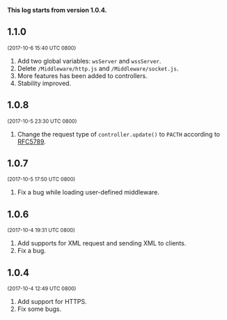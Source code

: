 **This log starts from version 1.0.4.**

## 1.1.0

<small>(2017-10-6 15:40 UTC 0800)</small>

1. Add two global variables: `wsServer` and `wssServer`.
2. Delete `/Middleware/http.js` and `/Middleware/socket.js`.
3. More features has been added to controllers.
4. Stability improved.

## 1.0.8

<small>(2017-10-5 23:30 UTC 0800)</small>

1. Change the request type of `controller.update()` to `PACTH` according to 
    [RFC5789](https://tools.ietf.org/html/rfc5789).

## 1.0.7

<small>(2017-10-5 17:50 UTC 0800)</small>

1. Fix a bug while loading user-defined middleware.

## 1.0.6

<small>(2017-10-4 19:31 UTC 0800)</small>

1. Add supports for XML request and sending XML to clients.
2. Fix a bug.

## 1.0.4

<small>(2017-10-4 12:49 UTC 0800)</small>

1. Add support for HTTPS.
2. Fix some bugs.